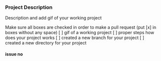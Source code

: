 ### Project Description
Description and add gif of your working project

Make sure all boxes are checked in order to make a pull request (put [x] in boxes without any space)
[ ] gif of a working project
[ ] proper steps how does your project works
[ ] created a new branch for your project
[ ] created a new directory for your project

#### issue no